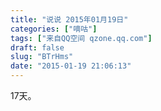 ```yaml
---
title: "说说 2015年01月19日"
categories: ["嘀咕"]
tags: ["来自QQ空间 qzone.qq.com"]
draft: false
slug: "BTrHms"
date: "2015-01-19 21:06:13"
---
```


17天。
